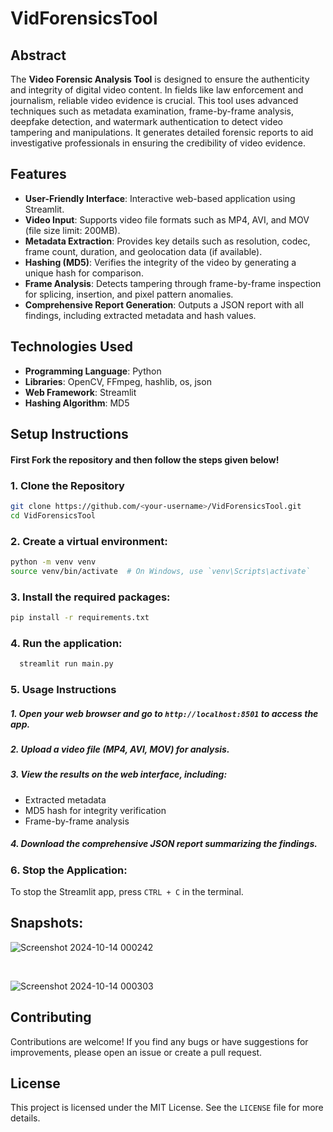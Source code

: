 # VidForensicsTool

## Abstract

The **Video Forensic Analysis Tool** is designed to ensure the authenticity and integrity of digital video content. In fields like law enforcement and journalism, reliable video evidence is crucial. This tool uses advanced techniques such as metadata examination, frame-by-frame analysis, deepfake detection, and watermark authentication to detect video tampering and manipulations. It generates detailed forensic reports to aid investigative professionals in ensuring the credibility of video evidence.

## Features

- **User-Friendly Interface**: Interactive web-based application using Streamlit.
- **Video Input**: Supports video file formats such as MP4, AVI, and MOV (file size limit: 200MB).
- **Metadata Extraction**: Provides key details such as resolution, codec, frame count, duration, and geolocation data (if available).
- **Hashing (MD5)**: Verifies the integrity of the video by generating a unique hash for comparison.
- **Frame Analysis**: Detects tampering through frame-by-frame inspection for splicing, insertion, and pixel pattern anomalies.
- **Comprehensive Report Generation**: Outputs a JSON report with all findings, including extracted metadata and hash values.

## Technologies Used

- **Programming Language**: Python
- **Libraries**: OpenCV, FFmpeg, hashlib, os, json
- **Web Framework**: Streamlit
- **Hashing Algorithm**: MD5

## Setup Instructions

#### First Fork the repository and then follow the steps given below!

### 1. Clone the Repository

```sh
git clone https://github.com/<your-username>/VidForensicsTool.git
cd VidForensicsTool
```
### 2. Create a virtual environment:
   ```sh
   python -m venv venv
   source venv/bin/activate  # On Windows, use `venv\Scripts\activate`
   ```

### 3. Install the required packages:
   ```sh
   pip install -r requirements.txt
   ```

### 4. Run the application:
  ```sh
    streamlit run main.py
  ```
### 5. Usage Instructions

  ##### 1. Open your web browser and go to `http://localhost:8501` to access the app.
  
  ##### 2. Upload a video file (MP4, AVI, MOV) for analysis.

  ##### 3. View the results on the web interface, including:
  - Extracted metadata
  - MD5 hash for integrity verification
  - Frame-by-frame analysis

  ##### 4. Download the comprehensive JSON report summarizing the findings.

### 6. Stop the Application:
  To stop the Streamlit app, press `CTRL + C` in the terminal.

## Snapshots:
![Screenshot 2024-10-14 000242](https://github.com/user-attachments/assets/96ff30ac-5c29-41af-968a-b826fd4d12bb)

<br/> 

![Screenshot 2024-10-14 000303](https://github.com/user-attachments/assets/418adb05-6f5f-415d-9f62-102a8a49e88a)

## Contributing
Contributions are welcome! If you find any bugs or have suggestions for improvements, please open an issue or create a pull request.

## License
This project is licensed under the MIT License. See the `LICENSE` file for more details.
